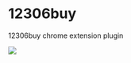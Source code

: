 # 12306buy
12306buy chrome extension plugin

![](https://github.com/ouqinglai/12306buy/blob/master/screenshot/hasTicket.png)